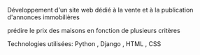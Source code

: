 Développement d'un site web dédié à la vente et à la publication d'annonces immobilières



prédire le prix des maisons en fonction de plusieurs critères



Technologies utilisées: Python , Django , HTML , CSS
